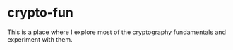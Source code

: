 # crypto-fun
This is a place where I explore most of the cryptography fundamentals and experiment with them.
